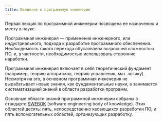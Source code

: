 ```yaml
---
title: Введение в программную инженерию
---
```


Первая лекция по программной инженерии посвящена ее назначению и месту в науке.

Программная инженерия — применение инженерного, или индустриального, подхода к разработке программного обеспечения. 
Необходимость такого перехода обусловлена возросшей сложностью ПО, и, в частности, 
необходимостью использовать сторонние наработки.

Программная инженерия включает в себя теоретический фундамент (например, теорию алгоритмов, 
теорию управления, мат. логику). Несмотря на это, в основном программная инженерия не вырабатывает новые знания, 
как фундаментальные науки, а занимается систематизацией знаний в области разработки программ.

Основные области знаний программной инженерии собраны в стандарте [SWEBOK][1] (software engineering body of knowledge). 
Этих областей десять: пять, непосредственно касающихся разработки ПО, 
и пять вспомогательных областей, *организующих* разработку.

[1]: https://en.wikipedia.org/wiki/SWEBOK


